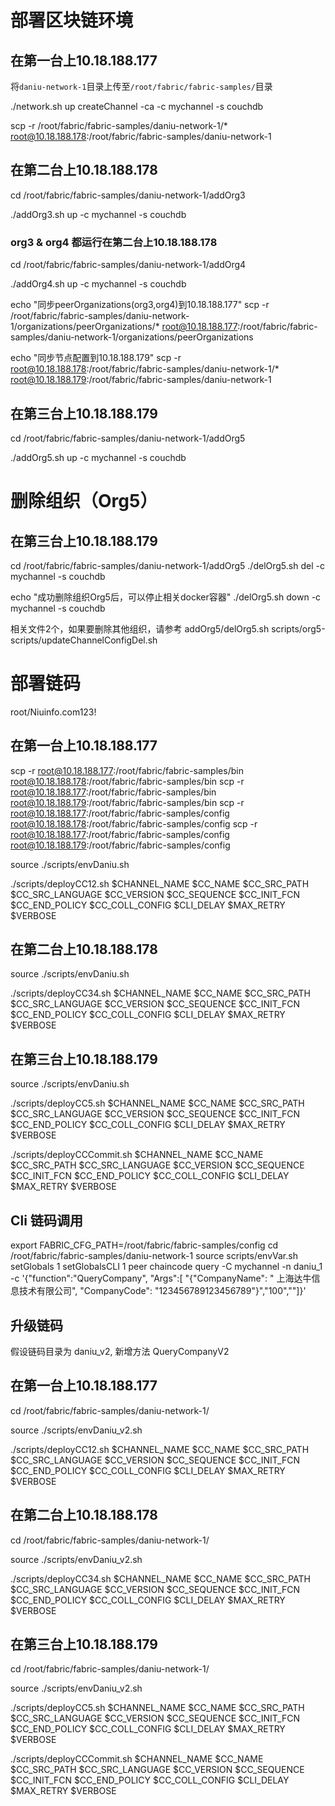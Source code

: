 # 部署区块链环境
## 在第一台上10.18.188.177

将`daniu-network-1`目录上传至`/root/fabric/fabric-samples/`目录

./network.sh up createChannel -ca -c mychannel -s couchdb

scp -r /root/fabric/fabric-samples/daniu-network-1/* root@10.18.188.178:/root/fabric/fabric-samples/daniu-network-1

## 在第二台上10.18.188.178

cd /root/fabric/fabric-samples/daniu-network-1/addOrg3

./addOrg3.sh up -c mychannel -s couchdb

### org3 & org4 都运行在第二台上10.18.188.178
cd /root/fabric/fabric-samples/daniu-network-1/addOrg4

./addOrg4.sh up -c mychannel -s couchdb

echo "同步peerOrganizations(org3,org4)到10.18.188.177"
scp -r /root/fabric/fabric-samples/daniu-network-1/organizations/peerOrganizations/* root@10.18.188.177:/root/fabric/fabric-samples/daniu-network-1/organizations/peerOrganizations

echo "同步节点配置到10.18.188.179"
scp -r root@10.18.188.178:/root/fabric/fabric-samples/daniu-network-1/* root@10.18.188.179:/root/fabric/fabric-samples/daniu-network-1

## 在第三台上10.18.188.179
cd /root/fabric/fabric-samples/daniu-network-1/addOrg5

./addOrg5.sh up -c mychannel -s couchdb


# 删除组织（Org5）
## 在第三台上10.18.188.179
cd /root/fabric/fabric-samples/daniu-network-1/addOrg5
./delOrg5.sh del -c mychannel -s couchdb

echo "成功删除组织Org5后，可以停止相关docker容器"
./delOrg5.sh down -c mychannel -s couchdb

相关文件2个，如果要删除其他组织，请参考
addOrg5/delOrg5.sh
scripts/org5-scripts/updateChannelConfigDel.sh


# 部署链码
root/Niuinfo.com123!

## 在第一台上10.18.188.177
scp -r root@10.18.188.177:/root/fabric/fabric-samples/bin root@10.18.188.178:/root/fabric/fabric-samples/bin
scp -r root@10.18.188.177:/root/fabric/fabric-samples/bin root@10.18.188.179:/root/fabric/fabric-samples/bin
scp -r root@10.18.188.177:/root/fabric/fabric-samples/config root@10.18.188.178:/root/fabric/fabric-samples/config
scp -r root@10.18.188.177:/root/fabric/fabric-samples/config root@10.18.188.179:/root/fabric/fabric-samples/config


source ./scripts/envDaniu.sh

./scripts/deployCC12.sh $CHANNEL_NAME $CC_NAME $CC_SRC_PATH $CC_SRC_LANGUAGE $CC_VERSION $CC_SEQUENCE $CC_INIT_FCN $CC_END_POLICY $CC_COLL_CONFIG $CLI_DELAY $MAX_RETRY $VERBOSE

## 在第二台上10.18.188.178

source ./scripts/envDaniu.sh

./scripts/deployCC34.sh $CHANNEL_NAME $CC_NAME $CC_SRC_PATH $CC_SRC_LANGUAGE $CC_VERSION $CC_SEQUENCE $CC_INIT_FCN $CC_END_POLICY $CC_COLL_CONFIG $CLI_DELAY $MAX_RETRY $VERBOSE

## 在第三台上10.18.188.179

source ./scripts/envDaniu.sh

./scripts/deployCC5.sh $CHANNEL_NAME $CC_NAME $CC_SRC_PATH $CC_SRC_LANGUAGE $CC_VERSION $CC_SEQUENCE $CC_INIT_FCN $CC_END_POLICY $CC_COLL_CONFIG $CLI_DELAY $MAX_RETRY $VERBOSE

./scripts/deployCCCommit.sh $CHANNEL_NAME $CC_NAME $CC_SRC_PATH $CC_SRC_LANGUAGE $CC_VERSION $CC_SEQUENCE $CC_INIT_FCN $CC_END_POLICY $CC_COLL_CONFIG $CLI_DELAY $MAX_RETRY $VERBOSE

## Cli 链码调用

export FABRIC_CFG_PATH=/root/fabric/fabric-samples/config
cd /root/fabric/fabric-samples/daniu-network-1
source scripts/envVar.sh
setGlobals 1
setGlobalsCLI 1
peer chaincode query -C mychannel -n daniu_1 -c '{"function":"QueryCompany", "Args":[ "{\"CompanyName\": \" 上海达牛信息技术有限公司\", \"CompanyCode\":  \"123456789123456789\"}","100",""]}'


## 升级链码
假设链码目录为 daniu_v2, 新增方法 QueryCompanyV2

## 在第一台上10.18.188.177

cd /root/fabric/fabric-samples/daniu-network-1/

source ./scripts/envDaniu_v2.sh

./scripts/deployCC12.sh $CHANNEL_NAME $CC_NAME $CC_SRC_PATH $CC_SRC_LANGUAGE $CC_VERSION $CC_SEQUENCE $CC_INIT_FCN $CC_END_POLICY $CC_COLL_CONFIG $CLI_DELAY $MAX_RETRY $VERBOSE

## 在第二台上10.18.188.178

cd /root/fabric/fabric-samples/daniu-network-1/

source ./scripts/envDaniu_v2.sh

./scripts/deployCC34.sh $CHANNEL_NAME $CC_NAME $CC_SRC_PATH $CC_SRC_LANGUAGE $CC_VERSION $CC_SEQUENCE $CC_INIT_FCN $CC_END_POLICY $CC_COLL_CONFIG $CLI_DELAY $MAX_RETRY $VERBOSE

## 在第三台上10.18.188.179

cd /root/fabric/fabric-samples/daniu-network-1/

source ./scripts/envDaniu_v2.sh

./scripts/deployCC5.sh $CHANNEL_NAME $CC_NAME $CC_SRC_PATH $CC_SRC_LANGUAGE $CC_VERSION $CC_SEQUENCE $CC_INIT_FCN $CC_END_POLICY $CC_COLL_CONFIG $CLI_DELAY $MAX_RETRY $VERBOSE

./scripts/deployCCCommit.sh $CHANNEL_NAME $CC_NAME $CC_SRC_PATH $CC_SRC_LANGUAGE $CC_VERSION $CC_SEQUENCE $CC_INIT_FCN $CC_END_POLICY $CC_COLL_CONFIG $CLI_DELAY $MAX_RETRY $VERBOSE

